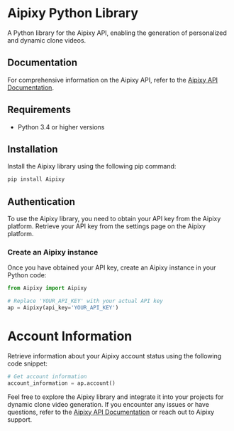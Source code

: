 # Aipixy Python Library

A Python library for the Aipixy API, enabling the generation of personalized and dynamic clone videos.

## Documentation
For comprehensive information on the Aipixy API, refer to the [Aipixy API Documentation](https://developers.aipixy.com/).

## Requirements
- Python 3.4 or higher versions

## Installation
Install the Aipixy library using the following pip command:

```bash
pip install Aipixy
```

## Authentication
To use the Aipixy library, you need to obtain your API key from the Aipixy platform. Retrieve your API key from the settings page on the Aipixy platform.

### Create an Aipixy instance
Once you have obtained your API key, create an Aipixy instance in your Python code:

```python
from Aipixy import Aipixy

# Replace 'YOUR_API_KEY' with your actual API key
ap = Aipixy(api_key='YOUR_API_KEY')
```

# Account Information
Retrieve information about your Aipixy account status using the following code snippet:
```python
# Get account information
account_information = ap.account()
```

Feel free to explore the Aipixy library and integrate it into your projects for dynamic clone video generation. If you encounter any issues or have questions, refer to the [Aipixy API Documentation](https://developers.aipixy.com/) or reach out to Aipixy support.


